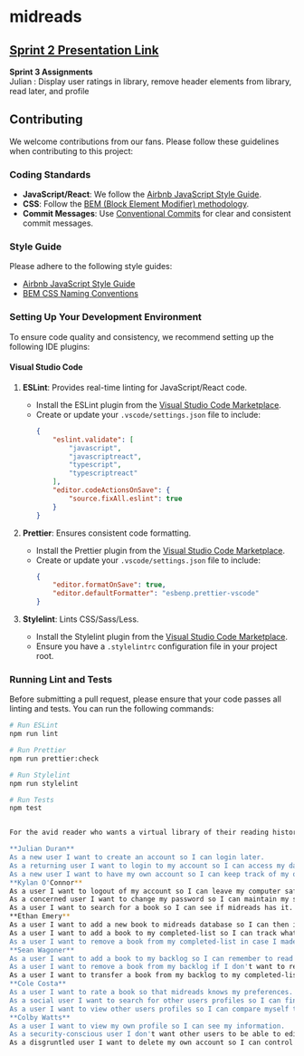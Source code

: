 # midreads

## 
## [Sprint 2 Presentation Link](https://docs.google.com/presentation/d/16rJjnIkTqtG9fSSzZaTr2xibNjAYrC4bzfIay7R1Sds/edit?usp=sharing)

**Sprint 3 Assignments**  
Julian : Display user ratings in library, remove header elements from library, read later, and profile  

## Contributing

We welcome contributions from our fans. Please follow these guidelines when contributing to this project:

### Coding Standards

- **JavaScript/React**: We follow the [Airbnb JavaScript Style Guide](https://github.com/airbnb/javascript).
- **CSS**: Follow the [BEM (Block Element Modifier) methodology](http://getbem.com/introduction/).
- **Commit Messages**: Use [Conventional Commits](https://www.conventionalcommits.org/en/v1.0.0/) for clear and consistent commit messages.

### Style Guide

Please adhere to the following style guides:
- [Airbnb JavaScript Style Guide](https://github.com/airbnb/javascript)
- [BEM CSS Naming Conventions](http://getbem.com/naming/)

### Setting Up Your Development Environment

To ensure code quality and consistency, we recommend setting up the following IDE plugins:

#### Visual Studio Code

1. **ESLint**: Provides real-time linting for JavaScript/React code.
    - Install the ESLint plugin from the [Visual Studio Code Marketplace](https://marketplace.visualstudio.com/items?itemName=dbaeumer.vscode-eslint).
    - Create or update your `.vscode/settings.json` file to include:
        ```json
        {
            "eslint.validate": [
                "javascript",
                "javascriptreact",
                "typescript",
                "typescriptreact"
            ],
            "editor.codeActionsOnSave": {
                "source.fixAll.eslint": true
            }
        }
        ```

2. **Prettier**: Ensures consistent code formatting.
    - Install the Prettier plugin from the [Visual Studio Code Marketplace](https://marketplace.visualstudio.com/items?itemName=esbenp.prettier-vscode).
    - Create or update your `.vscode/settings.json` file to include:
        ```json
        {
            "editor.formatOnSave": true,
            "editor.defaultFormatter": "esbenp.prettier-vscode"
        }
        ```

3. **Stylelint**: Lints CSS/Sass/Less.
    - Install the Stylelint plugin from the [Visual Studio Code Marketplace](https://marketplace.visualstudio.com/items?itemName=stylelint.vscode-stylelint).
    - Ensure you have a `.stylelintrc` configuration file in your project root.

### Running Lint and Tests

Before submitting a pull request, please ensure that your code passes all linting and tests. You can run the following commands:

```sh
# Run ESLint
npm run lint

# Run Prettier
npm run prettier:check

# Run Stylelint
npm run stylelint

# Run Tests
npm test


For the avid reader who wants a virtual library of their reading history, midreads is a website that allows readers to log their books they've read and want to read, rate the books they've read, and see what their friends are reading. Unlike GoodReads, our product is simple to use and doesn't sell user data.

**Julian Duran**
As a new user I want to create an account so I can login later.  
As a returning user I want to login to my account so I can access my data.  
As a new user I want to have my own account so I can keep track of my own personal data.  
**Kylan O'Connor**  
As a user I want to logout of my account so I can leave my computer safely.  
As a concerned user I want to change my password so I can maintain my security.  
As a user I want to search for a book so I can see if midreads has it.  
**Ethan Emery**  
As a user I want to add a new book to midreads database so I can then interact with it on the website.  
As a user I want to add a book to my completed-list so I can track what I've read.  
As a user I want to remove a book from my completed-list in case I made a mistake adding it.  
**Sean Wagoner**  
As a user I want to add a book to my backlog so I can remember to read it later.  
As a user I want to remove a book from my backlog if I don't want to read it anymore.  
As a user I want to transfer a book from my backlog to my completed-list so I can keep track of what I've read.  
**Cole Costa**  
As a user I want to rate a book so that midreads knows my preferences.  
As a social user I want to search for other users profiles so I can find my friends.  
As a user I want to view other users profiles so I can compare myself to them.  
**Colby Watts**  
As a user I want to view my own profile so I can see my information.  
As a security-conscious user I don't want other users to be able to edit my profile so I can maintain my own data.  
As a disgruntled user I want to delete my own account so I can control my own data.  

